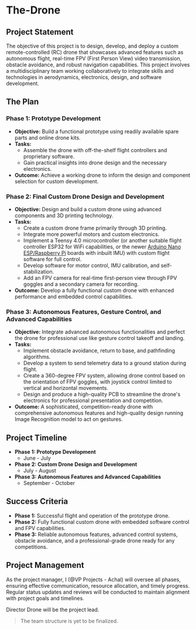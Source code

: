 # The-Drone

## Project Statement

The objective of this project is to design, develop, and deploy a custom remote-controlled (RC) drone that showcases advanced features such as autonomous flight, real-time FPV (First Person View) video transmission, obstacle avoidance, and robust navigation capabilities. This project involves a multidisciplinary team working collaboratively to integrate skills and technologies in aerodynamics, electronics, design, and software development.

## The Plan

### Phase 1: Prototype Development

- **Objective:** Build a functional prototype using readily available spare parts and online drone kits.
- **Tasks:**
  - Assemble the drone with off-the-shelf flight controllers and proprietary software.
  - Gain practical insights into drone design and the necessary electronics.
- **Outcome:** Achieve a working drone to inform the design and component selection for custom development.

### Phase 2: Final Custom Drone Design and Development

- **Objective:** Design and build a custom drone using advanced components and 3D printing technology.
- **Tasks:**
  - Create a custom drone frame primarily through 3D printing.
  - Integrate more powerful motors and custom electronics.
  - Implement a Teensy 4.0 microcontroller (or another suitable flight controller ESP32 for WiFi capabilities, or the newer [Arduino Nano ESP/Raspberry Pi](https://www.youtube.com/watch?v=4BfnudFxDo8) boards with inbuilt IMU) with custom flight software for full control.
  - Develop software for motor control, IMU calibration, and self-stabilization.
  - Add an FPV camera for real-time first-person view through FPV goggles and a secondary camera for recording.
- **Outcome:** Develop a fully functional custom drone with enhanced performance and embedded control capabilities.

### Phase 3: Autonomous Features, Gesture Control, and Advanced Capabilities

- **Objective:** Integrate advanced autonomous functionalities and perfect the drone for professional use like gesture control takeoff and landing.
- **Tasks:**
  - Implement obstacle avoidance, return to base, and pathfinding algorithms.
  - Develop a system to send telemetry data to a ground station during flight.
  - Create a 360-degree FPV system, allowing drone control based on the orientation of FPV goggles, with joystick control limited to vertical and horizontal movements.
  - Design and produce a high-quality PCB to streamline the drone's electronics for professional presentation and competition.
- **Outcome:** A sophisticated, competition-ready drone with comprehensive autonomous features and high-quality design running Image Recognition model to act on gestures.

## Project Timeline

- **Phase 1: Prototype Development**
  - June - July
- **Phase 2: Custom Drone Design and Development**
  - July - August
- **Phase 3: Autonomous Features and Advanced Capabilities**
  - September - October

## Success Criteria

- **Phase 1:** Successful flight and operation of the prototype drone.
- **Phase 2:** Fully functional custom drone with embedded software control and FPV capabilities.
- **Phase 3:** Reliable autonomous features, advanced control systems, obstacle avoidance, and a professional-grade drone ready for any competitions.

## Project Management

As the project manager, I (@VP Projects - Achal) will oversee all phases, ensuring effective communication, resource allocation, and timely progress. Regular status updates and reviews will be conducted to maintain alignment with project goals and timelines.

Director Drone will be the project lead.

> The team structure is yet to be finalized.

